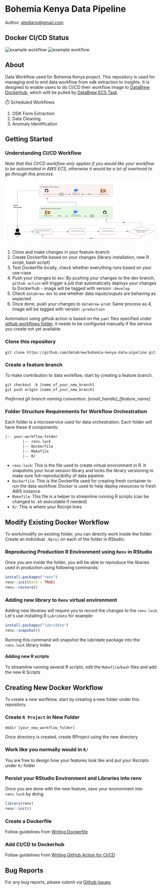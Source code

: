# Bohemia Kenya Data Pipeline
Author: atediarjo@gmail.com

## Docker CI/CD Status
![example workflow](https://github.com/databrew/bohemia-kenya-data-pipeline/actions/workflows/dockerhub-ci-odk-form-extraction.yaml/badge.svg)
![example workflow](https://github.com/databrew/bohemia-kenya-data-pipeline/actions/workflows/dockerhub-ci-anomaly-detection.yaml/badge.svg)

## About
Data Workflow used for Bohemia Kenya project. This repository is used for managing end to end data workflow from odk extraction to insights. It is designed to enable users to do CI/CD their workflow image to [DataBrew Dockerhub](https://hub.docker.com/search?q=databrewllc), which willl be pulled by [DataBrew ECS Task](https://github.com/databrew/ecs-data-workflow/tree/main)

:stopwatch: Scheduled Workflows 
1. ODK Form Extraction
2. Data Cleaning
3. Anomaly Identification

## Getting Started
### Understanding CI/CD Workflow
*Note that this CI/CD workflow only applies if you would like your workflow to be autoamated in AWS ECS, otherwise it would be a lot of overhead to go through this process.*

![Image](images/gitflow.jpeg)
1. Clone and make changes in your feature-branch
2. Create Dockerfile based on your changes (library installation, new R script, bash script)
3. Test Dockerfile locally, check whether everything runs based on your use-case
4. Push your changes to `dev`: By pushing your changes to the dev branch, `github action` will trigger a job that automatically deploys your changes to Dockerhub - image will be tagged with version `:develop`
5. Check `databrew-dev` to see whether data inputs/ouputs are behaving as expected
6. Once done, push your changes to `databrew-prod`: Same process as 4, image will be tagged with version `:production`

Automation using github action is based on the `yaml` files specified under [github workflows folder](.github/workflows), it needs to be configured manually if the service you create not yet available.


### Clone this repository
```
git clone https://github.com/databrew/bohemia-kenya-data-pipeline.git
```
### Create a feature branch
To make contribution to data workflow, start by creating a feature branch. 
```
git checkout -b [name_of_your_new_branch]
git push origin [name_of_your_new_branch]
```
*Preferred git branch naming convention: [email_handle]_[feature_name]*

### Folder Structure Requirements for Workflow Orchestration
Each folder is a microservice used for data orchestration. Each folder will have these 4 components:
```
|-- your-workflow-folder
        |-- renv.lock
        |-- Dockerfile
        |-- Makefile
        |-- R/
```
- `renv.lock`: This is the file used to create virtual environment in R. It snapshots your local session library and locks the library versioning to make sure full-reproducibility of data pipeline.
- `Dockerfile`: This is the Dockerfile used for creating fresh container to run the data workflow. Docker is used to help deploy resources to fresh AWS instance
- `Makefile`: This file is a helper to streamline running R scripts (can be changed to .sh executable if needed)
- `R/`: This is where your Rscript lives

## Modify Existing Docker Workflow

To work/modify on existing folder, you can directly work inside the folder. Create an individual `.Rproj` on each of the folder in RStudio. 

### Reproducing Production R Environment using `Renv` in RStudio
Once you are inside the folder, you will be able to reproduce the libaries used in production using following commands:

```R
install.packages("renv")
renv::init(bare = TRUE)
renv::restore()
```

### Adding new library to `Renv` virtual environment
Adding new libraries will require you to record the changes to the `renv.lock`. Let's use installing R `Lubridate` for example:

```R
install.packages("lubridate")
renv::snapshot()
```

Running this command will snapshot the lubridate package into the `renv.lock` library index

#### Adding new R scripts
To streamline running several R scripts, edit the `Makefile`/`bash` files and add the new R Scripts

## Creating New Docker Workflow
To create a new worfklow, start by creating a new folder under this repository.

### Create `R Project` in New Folder
```
mkdir [your_new_workflow_folder]
```
Once directory is created, create RProject using the new directory

### Work like you normally would in `R/`
You are free to design how your features look like and put your Rscripts under `R/` folder
### Persist your RStudio Environment and Libraries into renv
Once you are done with the new feature, save your environment into `renv.lock` by doing
```R
library(renv)
renv::init()
```

### Create a Dockerfile
Follow guidelines from [Writing Dockerfile](docs/writing_dockerfile_guideline.md)

### Add CI/CD to Dockerhub
Follow guidelines from [Writing GitHub Action for CI/CD](docs/writing_gh_actions_guideline.md)


## Bug Reports
For any bug reports, please submit via [Github Issues](https://github.com/databrew/bohemia-kenya-data-pipeline/issues)
